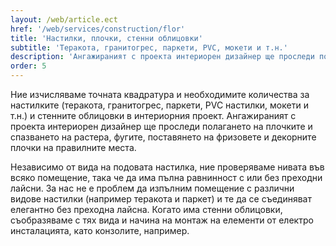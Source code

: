 ```yaml
---
layout: /web/article.ect
href: '/web/services/construction/flor'
title: 'Настилки, плочки, стенни облицовки'
subtitle: 'Tеракота, гранитогрес, паркети, PVC, мокети и т.н.'
description: 'Ангажираният с проекта интериорен дизайнер ще проследи полагането на плочките и спазването на растера, фугите, поставянето на фризовете и декорните плочки на правилните места.'
order: 5
---
```

Ние изчисляваме точната квадратура и необходимите количества за настилките (теракота, гранитогрес, паркети, PVC настилки, мокети и т.н.) и стенните облицовки в интериорния проект. Ангажираният с проекта интериорен дизайнер ще проследи полагането на плочките и спазването на растера, фугите, поставянето на фризовете и декорните плочки на правилните места. 

Независимо от вида на подовата настилка, ние проверяваме нивата във всяко помещение, така че да има пълна равнинност с или без преходни лайсни. За нас не е проблем да изпълним помещение с различни видове настилки (например теракота и паркет) и те да се съединяват елегантно без преходна лайсна. Когато има стенни облицовки, съобразяваме с тях вида и начина на монтаж на елементи от електро инсталацията, като конзолите, например.
